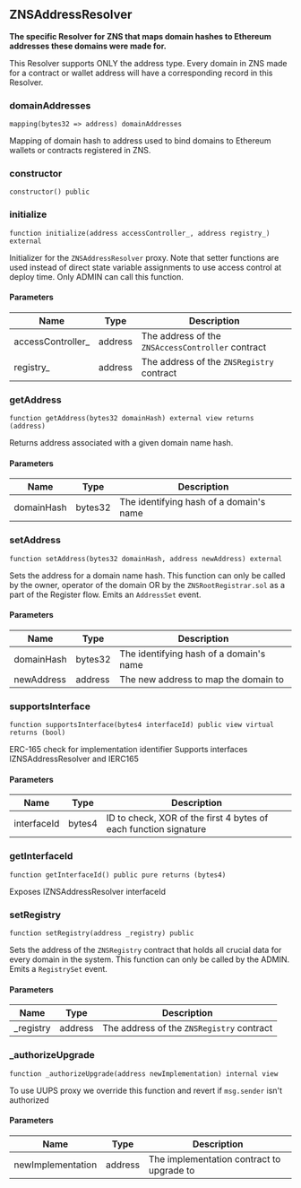 ## ZNSAddressResolver


**The specific Resolver for ZNS that maps domain hashes to Ethereum addresses these domains were made for.**

This Resolver supports ONLY the address type. Every domain in ZNS made for a contract or wallet address
will have a corresponding record in this Resolver.




### domainAddresses

```solidity
mapping(bytes32 => address) domainAddresses
```


Mapping of domain hash to address used to bind domains
to Ethereum wallets or contracts registered in ZNS.




### constructor

```solidity
constructor() public
```







### initialize

```solidity
function initialize(address accessController_, address registry_) external
```


Initializer for the `ZNSAddressResolver` proxy.
Note that setter functions are used instead of direct state variable assignments
to use access control at deploy time. Only ADMIN can call this function.


#### Parameters

| Name | Type | Description |
| ---- | ---- | ----------- |
| accessController_ | address | The address of the `ZNSAccessController` contract |
| registry_ | address | The address of the `ZNSRegistry` contract |


### getAddress

```solidity
function getAddress(bytes32 domainHash) external view returns (address)
```




Returns address associated with a given domain name hash.

#### Parameters

| Name | Type | Description |
| ---- | ---- | ----------- |
| domainHash | bytes32 | The identifying hash of a domain's name |


### setAddress

```solidity
function setAddress(bytes32 domainHash, address newAddress) external
```




Sets the address for a domain name hash. This function can only
be called by the owner, operator of the domain OR by the `ZNSRootRegistrar.sol`
as a part of the Register flow.
Emits an `AddressSet` event.

#### Parameters

| Name | Type | Description |
| ---- | ---- | ----------- |
| domainHash | bytes32 | The identifying hash of a domain's name |
| newAddress | address | The new address to map the domain to |


### supportsInterface

```solidity
function supportsInterface(bytes4 interfaceId) public view virtual returns (bool)
```




ERC-165 check for implementation identifier
Supports interfaces IZNSAddressResolver and IERC165

#### Parameters

| Name | Type | Description |
| ---- | ---- | ----------- |
| interfaceId | bytes4 | ID to check, XOR of the first 4 bytes of each function signature |


### getInterfaceId

```solidity
function getInterfaceId() public pure returns (bytes4)
```




Exposes IZNSAddressResolver interfaceId



### setRegistry

```solidity
function setRegistry(address _registry) public
```




Sets the address of the `ZNSRegistry` contract that holds all crucial data
for every domain in the system. This function can only be called by the ADMIN.
Emits a `RegistrySet` event.

#### Parameters

| Name | Type | Description |
| ---- | ---- | ----------- |
| _registry | address | The address of the `ZNSRegistry` contract |


### _authorizeUpgrade

```solidity
function _authorizeUpgrade(address newImplementation) internal view
```


To use UUPS proxy we override this function and revert if `msg.sender` isn't authorized


#### Parameters

| Name | Type | Description |
| ---- | ---- | ----------- |
| newImplementation | address | The implementation contract to upgrade to |



